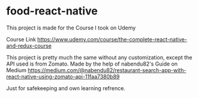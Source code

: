 # food-react-native
This project is made for the Course I took on Udemy

Course Link
https://www.udemy.com/course/the-complete-react-native-and-redux-course

This project is pretty much the same without any customization, except the API used is from Zomato.
Made by the help of nabendu82's Guide on Medium
https://medium.com/@nabendu82/restaurant-search-app-with-react-native-using-zomato-api-11faa7380b89

Just for safekeeping and own learning refrence.
